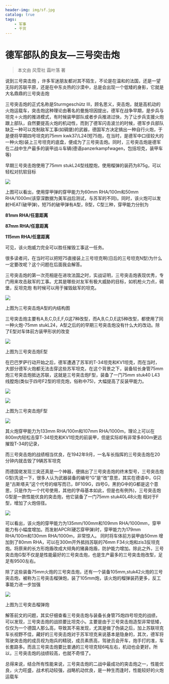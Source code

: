 ```yaml
---
header-img: img/sf.jpg
catalog: true
tags:
    - 军事
    - 干货
---
```

# 德军部队的良友—三号突击炮

> 本文由 风雪社 霜叶落 著

说到三号突击炮 ，许多军迷朋友都对其不陌生，不论是在温和的法国，还是一望无际的苏联平原，还是在中东炎热的沙漠中，总是会出现一个低矮的身影，它就是大名鼎鼎的三号突击炮

三号突击炮的正式名称是Sturmgeschütz III，顾名思义，突击炮，就是高机动的火炮运载车，突击炮这种理论由著名的曼施坦因提出，德军在战争早期，是步兵与坦克＋火炮的推进模式，有时候装甲部队或者步兵推进过快，为了让步兵支援火炮跟上部队，自然要提高火炮的机动性，而到了德军闪击波兰的时候，德军步兵部队缺乏一种可以克制敌军工事(如碉堡)的武器，德国军方决定搞出一种自行火炮，于是便将早期四号坦克的75mm kwk37/L24(短75炮，在当时，是德军中口径较大的一种火炮)装上三号坦克的底盘，便成为了三号突击炮。同时，三号突击炮是德军在二战中生产最多的装甲战斗车辆(德语panzerkampfwagen，包括坦克，装甲车等)

早期三号突击炮使用了75mm stukL24型线膛炮，使用榴弹的装药为875g，可以轻松对抗软目标

![](https://s1.ax1x.com/2018/02/16/9YLQv4.jpg)

上图可以看出，使用穿甲弹的穿甲能力为60mm RHA/100m和50mm RHA/1000m(该穿深数据为美军战后测试，与苏军的不同)。同时，该火炮可以发射HEAT(破甲弹)，短75的破甲弹有A型，B型，C型三种，穿甲能力分别为

**81mm RHA/任意距离**

**87mm RHA/任意距离**

**115mm RHA/任意距离**

可见，该火炮威力完全可以胜任摧毁工事这一任务。

很多读者问，在当时可以把短75直接装上三号坦克啊(日后的三号坦克N型)为什么一定要改呢？这个问题在后面我会解答。

三号突击炮的第一次亮相是在进攻法国之时，实战证明，三号突击炮表现优秀，专门用来攻击敌军的工事。尤其是哪些对友军有极大威胁的目标，如机枪火力点，碉堡，反坦克炮
有时候可以用于摧毁敌军的坦克。

![](https://s1.ax1x.com/2018/02/16/9YLm5V.jpg)

上图为三号突击炮A型的内结构图

三号突击炮主要有A,B,C,D,E,F,G这7种改型，而A,B,C,D,E这5种改型，都使用了同一种火炮-75mm stukL24，A型之后的的早期三号突击炮没有什么大的改动。除了E型对车体前方装甲形状的改变

![](https://s1.ax1x.com/2018/02/16/9YLM2F.jpg)

上图为三号突击炮E型

在巴巴罗萨行动开始之后，德军遭遇了苏军的T-34坦克和KV1坦克，而在当时，大部分德军火炮都无法击穿这些苏军坦克，在这个背景之下，装备较长身管75mm炮三号突击炮抵达苏联，这就是三号突击炮F型，装备了一门75mm stuk40 L43线膛炮(类似于四号F2型的坦克炮，俗称中75)，大幅提高了反装甲能力。

![](https://s1.ax1x.com/2018/02/16/9YLuCT.jpg)

![](https://s1.ax1x.com/2018/02/16/9YL1KJ.jpg)

上图为三号突击炮F型

![](https://s1.ax1x.com/2018/02/16/9YLK8U.jpg)

其火炮穿甲能力为133mm RHA/100m和107mm RHA/1000m，理论上可以在800m内轻松击穿T-34坦克和KV1坦克的前装甲，但是实际却有非常多800m更远摧毁T-34的记录，

而三号突击炮的战绩相当优良，在1942年9月，一名车长指挥的三号突击炮在20分钟内就击毁了9辆苏军坦克

而德国佬发现三突还真是一个神器，便搞出了三号突击炮的终末型号，三号突击炮G型(先说一下，很多人认为武器装备的编号“G”是“改”意思，其实在德语中，G只是“古斯塔夫”这个代号的缩写而已，BF109G，四号G，黑豹G中的G都是这个意思，只是作为一个代号使用，其他的字母基本如此，但是也有例外)，三号突击炮G型是一款性能优良的突击炮，他它装备了一门75mm stuk40L48火炮 相对于F型，增加了火炮倍径。

![](https://s1.ax1x.com/2018/02/16/9YLeU0.jpg)

可以看出，该火炮的穿甲能力为135mm/100mm和109mm RHA/1000mm，穿甲能力有小幅度增加。而发射APCR(硬芯穿甲弹)时，穿甲能力为179mm RHA/100m和130mm RHA/1000m，非常惊人。
同时将车体前方装甲由50mm 增加到了80mm  RHA，可以在300m开外抵挡苏联的76mm F34火炮和zis3反坦克炮。将原来的长方形炮盾改成大倾角的猪鼻炮盾，防护能力增加。除此之外，三号突击炮G型不仅是是性能最好的三号突击炮，也是生产最多的三号突击炮改型，足足有9500左右。

除了这些装备75mm火炮的三号突击炮，还有一个装备105mm,stuk42火炮的三号突击炮，被称为三号突击榴弹炮，装了105mm炮，该火炮的榴弹装药更多，反工事能力进一步加强

![](https://s1.ax1x.com/2018/02/16/9YLJV1.jpg)

上图为三号突击榴弹炮

解答前文的问题，其实仔细查看三号突击炮与装备长身管75炮四号坦克的战绩，可以发现，三号突击炮的战损要比坦克小。主要是由于三号突击炮造型非常低矮，仅仅为一个德国人那么高，导致其不易发现，尤其是做了伪装之后，加上苏联坦克车长视野不佳，藏好的三号突击炮对于苏军坦克来说基本是隐身的，其次，德军将驾驶突击炮的成员视为炮兵的精锐，成员素质高，驾驶员会开车，炮手打的准，车长套路多。而且三号突击炮要比普通的三号坦克轻6吨左右，机动也会更好。所以，三号突击炮的战绩较高，也就不奇怪了。

总得来说，结合所有性能来说，三号突击炮的二战中最成功的突击炮之一，性能优良，火力旺盛，战术机动较强，战略机动优良，是一种生而逢时，性能较好的火炮运载车


